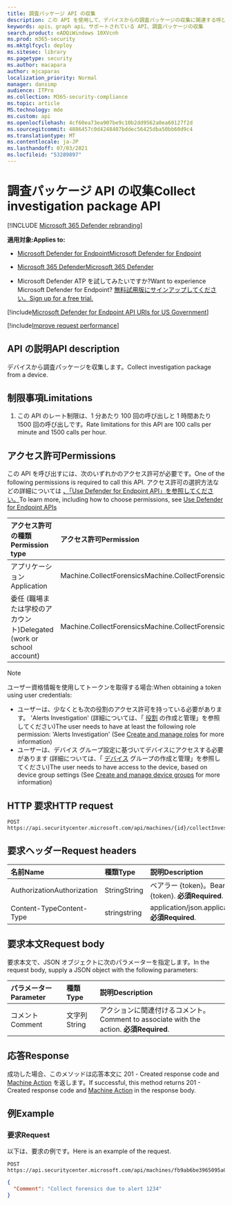 ```yaml
---
title: 調査パッケージ API の収集
description: この API を使用して、デバイスからの調査パッケージの収集に関連する呼び出しを作成します。
keywords: apis、graph api、サポートされている API、調査パッケージの収集
search.product: eADQiWindows 10XVcnh
ms.prod: m365-security
ms.mktglfcycl: deploy
ms.sitesec: library
ms.pagetype: security
ms.author: macapara
author: mjcaparas
localization_priority: Normal
manager: dansimp
audience: ITPro
ms.collection: M365-security-compliance
ms.topic: article
MS.technology: mde
ms.custom: api
ms.openlocfilehash: 4cf60ea73ea907be9c10b2dd9562a0ea60127f2d
ms.sourcegitcommit: 4886457c0d4248407bddec56425dba50bb60d9c4
ms.translationtype: MT
ms.contentlocale: ja-JP
ms.lasthandoff: 07/03/2021
ms.locfileid: "53289897"
---
```

# <a name="collect-investigation-package-api"></a><span data-ttu-id="f50cf-104">調査パッケージ API の収集</span><span class="sxs-lookup"><span data-stu-id="f50cf-104">Collect investigation package API</span></span>

[!INCLUDE [Microsoft 365 Defender rebranding](../../includes/microsoft-defender.md)]

<span data-ttu-id="f50cf-105">**適用対象:**</span><span class="sxs-lookup"><span data-stu-id="f50cf-105">**Applies to:**</span></span>
- [<span data-ttu-id="f50cf-106">Microsoft Defender for Endpoint</span><span class="sxs-lookup"><span data-stu-id="f50cf-106">Microsoft Defender for Endpoint</span></span>](https://go.microsoft.com/fwlink/p/?linkid=2154037)
- [<span data-ttu-id="f50cf-107">Microsoft 365 Defender</span><span class="sxs-lookup"><span data-stu-id="f50cf-107">Microsoft 365 Defender</span></span>](https://go.microsoft.com/fwlink/?linkid=2118804)


- <span data-ttu-id="f50cf-108">Microsoft Defender ATP を試してみたいですか?</span><span class="sxs-lookup"><span data-stu-id="f50cf-108">Want to experience Microsoft Defender for Endpoint?</span></span> [<span data-ttu-id="f50cf-109">無料試用版にサインアップしてください。</span><span class="sxs-lookup"><span data-stu-id="f50cf-109">Sign up for a free trial.</span></span>](https://www.microsoft.com/microsoft-365/windows/microsoft-defender-atp?ocid=docs-wdatp-exposedapis-abovefoldlink) 

[!include[Microsoft Defender for Endpoint API URIs for US Government](../../includes/microsoft-defender-api-usgov.md)]

[!include[Improve request performance](../../includes/improve-request-performance.md)]


## <a name="api-description"></a><span data-ttu-id="f50cf-110">API の説明</span><span class="sxs-lookup"><span data-stu-id="f50cf-110">API description</span></span>

<span data-ttu-id="f50cf-111">デバイスから調査パッケージを収集します。</span><span class="sxs-lookup"><span data-stu-id="f50cf-111">Collect investigation package from a device.</span></span>

## <a name="limitations"></a><span data-ttu-id="f50cf-112">制限事項</span><span class="sxs-lookup"><span data-stu-id="f50cf-112">Limitations</span></span>

1. <span data-ttu-id="f50cf-113">この API のレート制限は、1 分あたり 100 回の呼び出しと 1 時間あたり 1500 回の呼び出しです。</span><span class="sxs-lookup"><span data-stu-id="f50cf-113">Rate limitations for this API are 100 calls per minute and 1500 calls per hour.</span></span>

## <a name="permissions"></a><span data-ttu-id="f50cf-114">アクセス許可</span><span class="sxs-lookup"><span data-stu-id="f50cf-114">Permissions</span></span>

<span data-ttu-id="f50cf-115">この API を呼び出すには、次のいずれかのアクセス許可が必要です。</span><span class="sxs-lookup"><span data-stu-id="f50cf-115">One of the following permissions is required to call this API.</span></span> <span data-ttu-id="f50cf-116">アクセス許可の選択方法などの詳細については [、「Use Defender for Endpoint API」を参照してください。](apis-intro.md)</span><span class="sxs-lookup"><span data-stu-id="f50cf-116">To learn more, including how to choose permissions, see [Use Defender for Endpoint APIs](apis-intro.md)</span></span>

<span data-ttu-id="f50cf-117">アクセス許可の種類</span><span class="sxs-lookup"><span data-stu-id="f50cf-117">Permission type</span></span> | <span data-ttu-id="f50cf-118">アクセス許可</span><span class="sxs-lookup"><span data-stu-id="f50cf-118">Permission</span></span> | <span data-ttu-id="f50cf-119">アクセス許可の表示名</span><span class="sxs-lookup"><span data-stu-id="f50cf-119">Permission display name</span></span>
:---|:---|:---
<span data-ttu-id="f50cf-120">アプリケーション</span><span class="sxs-lookup"><span data-stu-id="f50cf-120">Application</span></span> | <span data-ttu-id="f50cf-121">Machine.CollectForensics</span><span class="sxs-lookup"><span data-stu-id="f50cf-121">Machine.CollectForensics</span></span> | <span data-ttu-id="f50cf-122">'collect forensics'</span><span class="sxs-lookup"><span data-stu-id="f50cf-122">'Collect forensics'</span></span>
<span data-ttu-id="f50cf-123">委任 (職場または学校のアカウント)</span><span class="sxs-lookup"><span data-stu-id="f50cf-123">Delegated (work or school account)</span></span> | <span data-ttu-id="f50cf-124">Machine.CollectForensics</span><span class="sxs-lookup"><span data-stu-id="f50cf-124">Machine.CollectForensics</span></span> | <span data-ttu-id="f50cf-125">'collect forensics'</span><span class="sxs-lookup"><span data-stu-id="f50cf-125">'Collect forensics'</span></span>

> [!NOTE]
> <span data-ttu-id="f50cf-126">ユーザー資格情報を使用してトークンを取得する場合:</span><span class="sxs-lookup"><span data-stu-id="f50cf-126">When obtaining a token using user credentials:</span></span>
>
> - <span data-ttu-id="f50cf-127">ユーザーは、少なくとも次の役割のアクセス許可を持っている必要があります。 'Alerts Investigation' (詳細については、「 [役割](user-roles.md) の作成と管理」を参照してください)</span><span class="sxs-lookup"><span data-stu-id="f50cf-127">The user needs to have at least the following role permission: 'Alerts Investigation' (See [Create and manage roles](user-roles.md) for more information)</span></span>
> - <span data-ttu-id="f50cf-128">ユーザーは、デバイス グループ設定に基づいてデバイスにアクセスする必要があります (詳細については、「 [デバイス](machine-groups.md) グループの作成と管理」を参照してください)</span><span class="sxs-lookup"><span data-stu-id="f50cf-128">The user needs to have access to the device, based on device group settings (See [Create and manage device groups](machine-groups.md) for more information)</span></span>

## <a name="http-request"></a><span data-ttu-id="f50cf-129">HTTP 要求</span><span class="sxs-lookup"><span data-stu-id="f50cf-129">HTTP request</span></span>

```http
POST https://api.securitycenter.microsoft.com/api/machines/{id}/collectInvestigationPackage
```

## <a name="request-headers"></a><span data-ttu-id="f50cf-130">要求ヘッダー</span><span class="sxs-lookup"><span data-stu-id="f50cf-130">Request headers</span></span>

<span data-ttu-id="f50cf-131">名前</span><span class="sxs-lookup"><span data-stu-id="f50cf-131">Name</span></span> | <span data-ttu-id="f50cf-132">種類</span><span class="sxs-lookup"><span data-stu-id="f50cf-132">Type</span></span> | <span data-ttu-id="f50cf-133">説明</span><span class="sxs-lookup"><span data-stu-id="f50cf-133">Description</span></span>
:---|:---|:---
<span data-ttu-id="f50cf-134">Authorization</span><span class="sxs-lookup"><span data-stu-id="f50cf-134">Authorization</span></span> | <span data-ttu-id="f50cf-135">String</span><span class="sxs-lookup"><span data-stu-id="f50cf-135">String</span></span> | <span data-ttu-id="f50cf-136">ベアラー {token}。</span><span class="sxs-lookup"><span data-stu-id="f50cf-136">Bearer {token}.</span></span> <span data-ttu-id="f50cf-137">**必須**</span><span class="sxs-lookup"><span data-stu-id="f50cf-137">**Required**.</span></span>
<span data-ttu-id="f50cf-138">Content-Type</span><span class="sxs-lookup"><span data-stu-id="f50cf-138">Content-Type</span></span> | <span data-ttu-id="f50cf-139">string</span><span class="sxs-lookup"><span data-stu-id="f50cf-139">string</span></span> | <span data-ttu-id="f50cf-140">application/json.</span><span class="sxs-lookup"><span data-stu-id="f50cf-140">application/json.</span></span> <span data-ttu-id="f50cf-141">**必須**</span><span class="sxs-lookup"><span data-stu-id="f50cf-141">**Required**.</span></span>

## <a name="request-body"></a><span data-ttu-id="f50cf-142">要求本文</span><span class="sxs-lookup"><span data-stu-id="f50cf-142">Request body</span></span>

<span data-ttu-id="f50cf-143">要求本文で、JSON オブジェクトに次のパラメーターを指定します。</span><span class="sxs-lookup"><span data-stu-id="f50cf-143">In the request body, supply a JSON object with the following parameters:</span></span>

<span data-ttu-id="f50cf-144">パラメーター</span><span class="sxs-lookup"><span data-stu-id="f50cf-144">Parameter</span></span> | <span data-ttu-id="f50cf-145">種類</span><span class="sxs-lookup"><span data-stu-id="f50cf-145">Type</span></span> | <span data-ttu-id="f50cf-146">説明</span><span class="sxs-lookup"><span data-stu-id="f50cf-146">Description</span></span>
:---|:---|:---
<span data-ttu-id="f50cf-147">コメント</span><span class="sxs-lookup"><span data-stu-id="f50cf-147">Comment</span></span> | <span data-ttu-id="f50cf-148">文字列</span><span class="sxs-lookup"><span data-stu-id="f50cf-148">String</span></span> | <span data-ttu-id="f50cf-149">アクションに関連付けるコメント。</span><span class="sxs-lookup"><span data-stu-id="f50cf-149">Comment to associate with the action.</span></span> <span data-ttu-id="f50cf-150">**必須**</span><span class="sxs-lookup"><span data-stu-id="f50cf-150">**Required**.</span></span>

## <a name="response"></a><span data-ttu-id="f50cf-151">応答</span><span class="sxs-lookup"><span data-stu-id="f50cf-151">Response</span></span>

<span data-ttu-id="f50cf-152">成功した場合、このメソッドは応答本文に 201 - Created response code and [Machine Action](machineaction.md) を返します。</span><span class="sxs-lookup"><span data-stu-id="f50cf-152">If successful, this method returns 201 - Created response code and [Machine Action](machineaction.md) in the response body.</span></span>

## <a name="example"></a><span data-ttu-id="f50cf-153">例</span><span class="sxs-lookup"><span data-stu-id="f50cf-153">Example</span></span>

### <a name="request"></a><span data-ttu-id="f50cf-154">要求</span><span class="sxs-lookup"><span data-stu-id="f50cf-154">Request</span></span>

<span data-ttu-id="f50cf-155">以下は、要求の例です。</span><span class="sxs-lookup"><span data-stu-id="f50cf-155">Here is an example of the request.</span></span>

```http
POST https://api.securitycenter.microsoft.com/api/machines/fb9ab6be3965095a09c057be7c90f0a2/collectInvestigationPackage
```

```json
{
  "Comment": "Collect forensics due to alert 1234"
}
```
